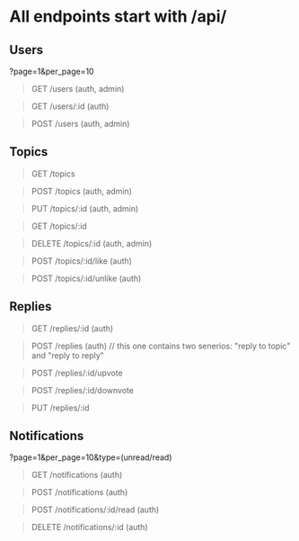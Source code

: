# All endpoints start with /api/

## Users

?page=1&per_page=10

> GET /users (auth, admin)

> GET /users/:id (auth)

> POST /users (auth, admin)

## Topics

> GET /topics

> POST /topics (auth, admin)

> PUT /topics/:id (auth, admin)

> GET /topics/:id

> DELETE /topics/:id (auth, admin)

> POST /topics/:id/like (auth)

> POST /topics/:id/unlike (auth)

## Replies

> GET /replies/:id (auth)

> POST /replies (auth) // this one contains two senerios: "reply to topic" and "reply to reply"

> POST /replies/:id/upvote

> POST /replies/:id/downvote

> PUT /replies/:id

## Notifications

?page=1&per_page=10&type=(unread/read)

> GET /notifications (auth)

> POST /notifications (auth)

> POST /notifications/:id/read (auth)

> DELETE /notifications/:id (auth)
